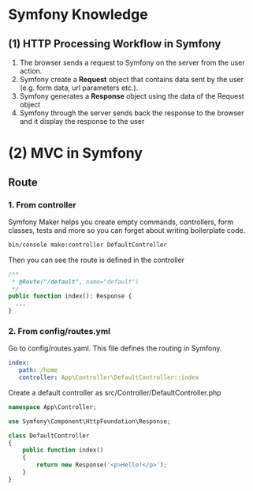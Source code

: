 # Symfony Knowledge

## (1) HTTP Processing Workflow in Symfony

1. The browser sends a request to Symfony on the server from the user action.
2. Symfony create a **Request** object that contains data sent by the user (e.g. form data, url parameters etc.).
3. Symfony generates a **Response** object using the data of the Request object
4. Symfony through the server sends back the response to the browser and it display the response to the user

# (2) MVC in Symfony

## Route

### 1. From controller

Symfony Maker helps you create empty commands, controllers, form classes, tests and more so you can forget about writing boilerplate code.

```bash
bin/console make:controller DefaultController
```

Then you can see the route is defined in the controller

```php
/**
 * @Route("/default", name="default")
 */
public function index(): Response {
  ...
}
```

### 2. From config/routes.yml

Go to config/routes.yaml. This file defines the routing in Symfony.

```yaml
index:
   path: /home
   controller: App\Controller\DefaultController::index
```

Create a default controller as src/Controller/DefaultController.php

```php
namespace App\Controller;

use Symfony\Component\HttpFoundation\Response;

class DefaultController
{
    public function index()
    {
        return new Response('<p>Hello!</p>');
    }
}
```
